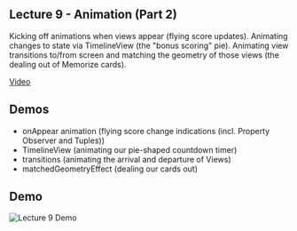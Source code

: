 ## Lecture 9 - Animation (Part 2)

Kicking off animations when views appear (flying score updates).  Animating changes to state via TimelineView (the "bonus scoring" pie). Animating view transitions to/from screen and matching the geometry of those views (the dealing out of Memorize cards).

[Video](https://youtu.be/RCwmYEis5nA)


## Demos
- onAppear animation (flying score change indications (incl. Property Observer and Tuples))
- TimelineView (animating our pie-shaped countdown timer)
- transitions (animating the arrival and departure of Views)
- matchedGeometryEffect (dealing our cards out)


## Demo
![Lecture 9 Demo](Lecture_9.gif)